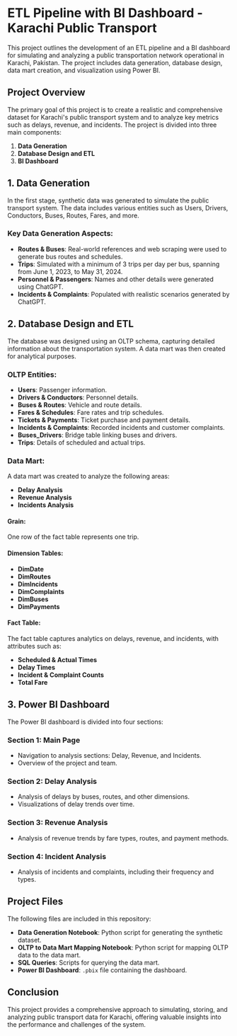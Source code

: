 # ETL Pipeline with BI Dashboard - Karachi Public Transport

This project outlines the development of an ETL pipeline and a BI dashboard for simulating and analyzing a public transportation network operational in Karachi, Pakistan. The project includes data generation, database design, data mart creation, and visualization using Power BI.

## Project Overview

The primary goal of this project is to create a realistic and comprehensive dataset for Karachi's public transport system and to analyze key metrics such as delays, revenue, and incidents. The project is divided into three main components:

1. **Data Generation**
2. **Database Design and ETL**
3. **BI Dashboard**

## 1. Data Generation

In the first stage, synthetic data was generated to simulate the public transport system. The data includes various entities such as Users, Drivers, Conductors, Buses, Routes, Fares, and more.

### Key Data Generation Aspects:
- **Routes & Buses**: Real-world references and web scraping were used to generate bus routes and schedules.
- **Trips**: Simulated with a minimum of 3 trips per day per bus, spanning from June 1, 2023, to May 31, 2024.
- **Personnel & Passengers**: Names and other details were generated using ChatGPT.
- **Incidents & Complaints**: Populated with realistic scenarios generated by ChatGPT.

## 2. Database Design and ETL

The database was designed using an OLTP schema, capturing detailed information about the transportation system. A data mart was then created for analytical purposes.

### OLTP Entities:
- **Users**: Passenger information.
- **Drivers & Conductors**: Personnel details.
- **Buses & Routes**: Vehicle and route details.
- **Fares & Schedules**: Fare rates and trip schedules.
- **Tickets & Payments**: Ticket purchase and payment details.
- **Incidents & Complaints**: Recorded incidents and customer complaints.
- **Buses_Drivers**: Bridge table linking buses and drivers.
- **Trips**: Details of scheduled and actual trips.

### Data Mart:
A data mart was created to analyze the following areas:
- **Delay Analysis**
- **Revenue Analysis**
- **Incidents Analysis**

#### Grain: 
One row of the fact table represents one trip.

#### Dimension Tables:
- **DimDate**
- **DimRoutes**
- **DimIncidents**
- **DimComplaints**
- **DimBuses**
- **DimPayments**

#### Fact Table:
The fact table captures analytics on delays, revenue, and incidents, with attributes such as:
- **Scheduled & Actual Times**
- **Delay Times**
- **Incident & Complaint Counts**
- **Total Fare**

## 3. Power BI Dashboard

The Power BI dashboard is divided into four sections:

### Section 1: Main Page
- Navigation to analysis sections: Delay, Revenue, and Incidents.
- Overview of the project and team.

### Section 2: Delay Analysis
- Analysis of delays by buses, routes, and other dimensions.
- Visualizations of delay trends over time.

### Section 3: Revenue Analysis
- Analysis of revenue trends by fare types, routes, and payment methods.

### Section 4: Incident Analysis
- Analysis of incidents and complaints, including their frequency and types.

## Project Files

The following files are included in this repository:
- **Data Generation Notebook**: Python script for generating the synthetic dataset.
- **OLTP to Data Mart Mapping Notebook**: Python script for mapping OLTP data to the data mart.
- **SQL Queries**: Scripts for querying the data mart.
- **Power BI Dashboard**: `.pbix` file containing the dashboard.

## Conclusion

This project provides a comprehensive approach to simulating, storing, and analyzing public transport data for Karachi, offering valuable insights into the performance and challenges of the system.
